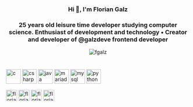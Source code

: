 <h3 align="center">Hi 👋, I'm Florian Galz</h3>
<h3 align="center">25 years old leisure time developer studying computer science. Enthusiast of development and technology • Creator and developer of @galzdeve frontend developer 
</h3>

<p align="center"><img src="https://komarev.com/ghpvc/?username=fgalz" alt="fgalz"/> </p><h1></h1>

<p align="left"><img src="https://devicons.github.io/devicon/devicon.git/icons/c/c-original.svg" alt="c" width="40" height="40"/> <img src="https://devicons.github.io/devicon/devicon.git/icons/csharp/csharp-original.svg" alt="csharp" width="40" height="40"/> <img src="https://devicons.github.io/devicon/devicon.git/icons/java/java-original-wordmark.svg" alt="java" width="40" height="40"/> <img src="https://www.vectorlogo.zone/logos/mariadb/mariadb-icon.svg" alt="mariadb" width="40" height="40"/> <img src="https://devicons.github.io/devicon/devicon.git/icons/mysql/mysql-original-wordmark.svg" alt="mysql" width="40" height="40"/> <img src="https://devicons.github.io/devicon/devicon.git/icons/python/python-original.svg" alt="python" width="40" height="40"/></p>

<p align="left">
<a href="https://twitter.com/floriangalz" target="blank"><img align="center" src="https://www.flaticon.com/svg/static/icons/svg/185/185961.svg" alt="floriangalz" height="30" width="30" /></a>
<a href="https://instagram.com/floriangalz" target="blank"><img align="center" src="https://www.flaticon.com/svg/static/icons/svg/185/185985.svg" alt="floriangalz" height="30" width="30" /></a>
<a href="https://twitter.com/floriangalz" target="blank"><img align="center" src="https://www.flaticon.com/svg/static/icons/svg/185/185961.svg" alt="floriangalz" height="30" width="30" /></a>
<a href="https://instagram.com/floriangalz" target="blank"><img align="center" src="https://www.flaticon.com/svg/static/icons/svg/185/185983.svg" alt="floriangalz" height="30" width="30" /></a>
</p>


<h1></h1>

